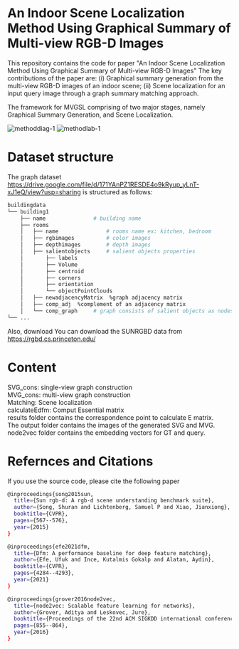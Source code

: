 # An Indoor Scene Localization Method Using Graphical Summary of Multi-view RGB-D Images
This repository contains the code for paper "An Indoor Scene Localization Method Using Graphical Summary of Multi-view RGB-D Images"
The key contributions of the paper are: 
(i) Graphical summary generation from the multi-view RGB-D images of an indoor scene; (ii) Scene localization for an input query image through a graph summary matching approach. 

The framework for MVGSL comprising of two major stages, namely Graphical Summary Generation, and Scene Localization. 

![methoddiag-1](https://github.com/preeti-me/MVGSL/assets/80210264/c1ad2ad9-b25a-423b-a491-c3495fb06edb)
![methodlab-1](https://github.com/preeti-me/MVGSL/assets/80210264/e6ac61ff-d142-4458-b259-f43997f4287d)



# Dataset structure
The graph dataset https://drive.google.com/file/d/171YAnPZ1RESDE4o9kRyup_yLnT-xJ1eQ/view?usp=sharing is structured as follows:

```bash
buildingdata
└── building1
    ├── name               # building name
    ├── rooms         
    │   ├── name               # rooms name ex: kitchen, bedroom
    │   ├── rgbimages          # color images
    │   ├── depthimages        # depth images
    │   ├── salientobjects     # salient objects properties
    │       ├── labels     
    │       ├── Volume
    │       ├── centroid
    │       ├── corners    
    │       ├── orientation  
    │       └── objectPointClouds 
    │   ├── newadjacencyMatrix  %graph adjacency matrix
    │   ├── comp_adj  %complement of an adjacency matrix
    │   └── comp_graph     # graph consists of salient objects as nodes and comp_adj
└── ...
```
Also, download 
You can download the SUNRGBD data from https://rgbd.cs.princeton.edu/
   
# Content
SVG_cons: single-view graph construction\
MVG_cons: multi-view graph construction\
Matching: Scene localization\
calculateEdfm: Comput Essential matrix\
results folder contains the correspondence point to calculate E matrix.\
The output folder contains the images of the generated SVG and MVG.\
node2vec folder contains the embedding vectors for GT and query.


# Refernces and Citations
If you use the source code, please cite the following paper

```bash
@inproceedings{song2015sun,
  title={Sun rgb-d: A rgb-d scene understanding benchmark suite},
  author={Song, Shuran and Lichtenberg, Samuel P and Xiao, Jianxiong},
  booktitle={CVPR},
  pages={567--576},
  year={2015}
}

@inproceedings{efe2021dfm,
  title={Dfm: A performance baseline for deep feature matching},
  author={Efe, Ufuk and Ince, Kutalmis Gokalp and Alatan, Aydin},
  booktitle={CVPR},
  pages={4284--4293},
  year={2021}
}

@inproceedings{grover2016node2vec,
  title={node2vec: Scalable feature learning for networks},
  author={Grover, Aditya and Leskovec, Jure},
  booktitle={Proceedings of the 22nd ACM SIGKDD international conference on Knowledge discovery and data mining},
  pages={855--864},
  year={2016}
}

